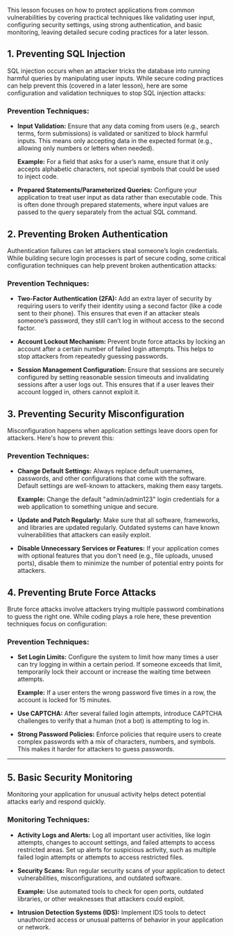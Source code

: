 

This lesson focuses on how to protect applications from common vulnerabilities by covering practical techniques like validating user input, configuring security settings, using strong authentication, and basic monitoring, leaving detailed secure coding practices for a later lesson.



## 1. **Preventing SQL Injection**

SQL injection occurs when an attacker tricks the database into running harmful queries by manipulating user inputs. While secure coding practices can help prevent this (covered in a later lesson), here are some configuration and validation techniques to stop SQL injection attacks:

### Prevention Techniques:

-   **Input Validation:** Ensure that any data coming from users (e.g., search terms, form submissions) is validated or sanitized to block harmful inputs. This means only accepting data in the expected format (e.g., allowing only numbers or letters when needed).
    
    **Example:** For a field that asks for a user’s name, ensure that it only accepts alphabetic characters, not special symbols that could be used to inject code.
    
-   **Prepared Statements/Parameterized Queries:** Configure your application to treat user input as data rather than executable code. This is often done through prepared statements, where input values are passed to the query separately from the actual SQL command.
    



## 2. **Preventing Broken Authentication**

Authentication failures can let attackers steal someone’s login credentials. While building secure login processes is part of secure coding, some critical configuration techniques can help prevent broken authentication attacks:

### Prevention Techniques:

-   **Two-Factor Authentication (2FA):** Add an extra layer of security by requiring users to verify their identity using a second factor (like a code sent to their phone). This ensures that even if an attacker steals someone’s password, they still can’t log in without access to the second factor.
    
-   **Account Lockout Mechanism:** Prevent brute force attacks by locking an account after a certain number of failed login attempts. This helps to stop attackers from repeatedly guessing passwords.
    
-   **Session Management Configuration:** Ensure that sessions are securely configured by setting reasonable session timeouts and invalidating sessions after a user logs out. This ensures that if a user leaves their account logged in, others cannot exploit it.
    


## 3. **Preventing Security Misconfiguration**

Misconfiguration happens when application settings leave doors open for attackers. Here's how to prevent this:

### Prevention Techniques:

-   **Change Default Settings:** Always replace default usernames, passwords, and other configurations that come with the software. Default settings are well-known to attackers, making them easy targets.
    
    **Example:** Change the default "admin/admin123" login credentials for a web application to something unique and secure.
    
-   **Update and Patch Regularly:** Make sure that all software, frameworks, and libraries are updated regularly. Outdated systems can have known vulnerabilities that attackers can easily exploit.
    
-   **Disable Unnecessary Services or Features:** If your application comes with optional features that you don't need (e.g., file uploads, unused ports), disable them to minimize the number of potential entry points for attackers.
    


## 4. **Preventing Brute Force Attacks**

Brute force attacks involve attackers trying multiple password combinations to guess the right one. While coding plays a role here, these prevention techniques focus on configuration:

### Prevention Techniques:

-   **Set Login Limits:** Configure the system to limit how many times a user can try logging in within a certain period. If someone exceeds that limit, temporarily lock their account or increase the waiting time between attempts.
    
    **Example:** If a user enters the wrong password five times in a row, the account is locked for 15 minutes.
    
-   **Use CAPTCHA:** After several failed login attempts, introduce CAPTCHA challenges to verify that a human (not a bot) is attempting to log in.
    
-   **Strong Password Policies:** Enforce policies that require users to create complex passwords with a mix of characters, numbers, and symbols. This makes it harder for attackers to guess passwords.
    

----------

## 5. **Basic Security Monitoring**

Monitoring your application for unusual activity helps detect potential attacks early and respond quickly.

### Monitoring Techniques:

-   **Activity Logs and Alerts:** Log all important user activities, like login attempts, changes to account settings, and failed attempts to access restricted areas. Set up alerts for suspicious activity, such as multiple failed login attempts or attempts to access restricted files.
    
-   **Security Scans:** Run regular security scans of your application to detect vulnerabilities, misconfigurations, and outdated software.
    
    **Example:** Use automated tools to check for open ports, outdated libraries, or other weaknesses that attackers could exploit.
    
-   **Intrusion Detection Systems (IDS):** Implement IDS tools to detect unauthorized access or unusual patterns of behavior in your application or network.
<!--stackedit_data:
eyJoaXN0b3J5IjpbMTcwMjM1ODA3M119
-->